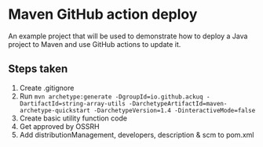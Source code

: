 # Maven GitHub action deploy

An example project that will be used to demonstrate how to deploy a Java project to Maven and use GitHub actions to update it.

## Steps taken

1. Create .gitignore
2. Run `mvn archetype:generate -DgroupId=io.github.ackuq -DartifactId=string-array-utils -DarchetypeArtifactId=maven-archetype-quickstart -DarchetypeVersion=1.4 -DinteractiveMode=false`
3. Create basic utility function code
4. Get approved by OSSRH
5. Add distributionManagement, developers, description & scm to pom.xml
